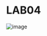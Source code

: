 # LAB04
![image](https://user-images.githubusercontent.com/48858334/134382841-238023ac-dc1d-4322-9831-3578ce0083cb.png)
